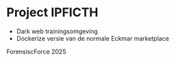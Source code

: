 # Project IPFICTH

- Dark web trainingsomgeving
- Dockerize versie van de normale Eckmar marketplace


ForensiscForce 2025
